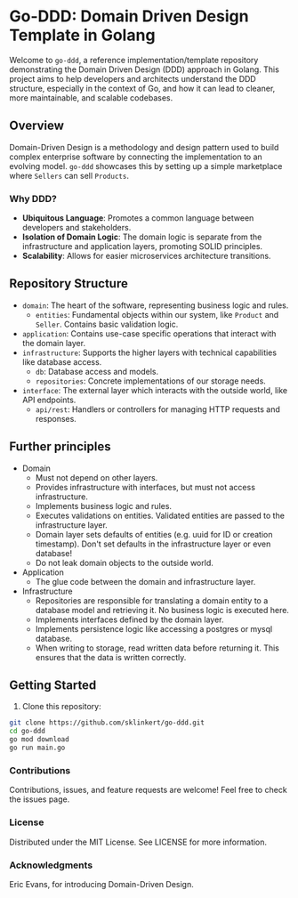 # Go-DDD: Domain Driven Design Template in Golang

Welcome to `go-ddd`, a reference implementation/template repository demonstrating the Domain Driven Design (DDD) approach in Golang. This project aims to help developers and architects understand the DDD structure, especially in the context of Go, and how it can lead to cleaner, more maintainable, and scalable codebases.

## Overview

Domain-Driven Design is a methodology and design pattern used to build complex enterprise software by connecting the implementation to an evolving model. `go-ddd` showcases this by setting up a simple marketplace where `Sellers` can sell `Products`.

### Why DDD?

- **Ubiquitous Language**: Promotes a common language between developers and stakeholders.
- **Isolation of Domain Logic**: The domain logic is separate from the infrastructure and application layers, promoting SOLID principles.
- **Scalability**: Allows for easier microservices architecture transitions.

## Repository Structure

- `domain`: The heart of the software, representing business logic and rules.
    - `entities`: Fundamental objects within our system, like `Product` and `Seller`. Contains basic validation logic.
- `application`: Contains use-case specific operations that interact with the domain layer.
- `infrastructure`: Supports the higher layers with technical capabilities like database access.
    - `db`: Database access and models.
    - `repositories`: Concrete implementations of our storage needs.
- `interface`: The external layer which interacts with the outside world, like API endpoints.
    - `api/rest`: Handlers or controllers for managing HTTP requests and responses.

## Further principles

- Domain
  - Must not depend on other layers.
  - Provides infrastructure with interfaces, but must not access infrastructure.
  - Implements business logic and rules.
  - Executes validations on entities. Validated entities are passed to the infrastructure layer.
  - Domain layer sets defaults of entities (e.g. uuid for ID or creation timestamp). Don't set defaults in the infrastructure layer or even database!
  - Do not leak domain objects to the outside world.
- Application
  - The glue code between the domain and infrastructure layer.
- Infrastructure
   - Repositories are responsible for translating a domain entity to a database model and retrieving it. No business logic is executed here.
   - Implements interfaces defined by the domain layer.
   - Implements persistence logic like accessing a postgres or mysql database.
   - When writing to storage, read written data before returning it. This ensures that the data is written correctly.

## Getting Started

1. Clone this repository:
```bash
git clone https://github.com/sklinkert/go-ddd.git
cd go-ddd
go mod download
go run main.go
```

### Contributions
Contributions, issues, and feature requests are welcome! Feel free to check the issues page.

### License
Distributed under the MIT License. See LICENSE for more information.

### Acknowledgments
Eric Evans, for introducing Domain-Driven Design.